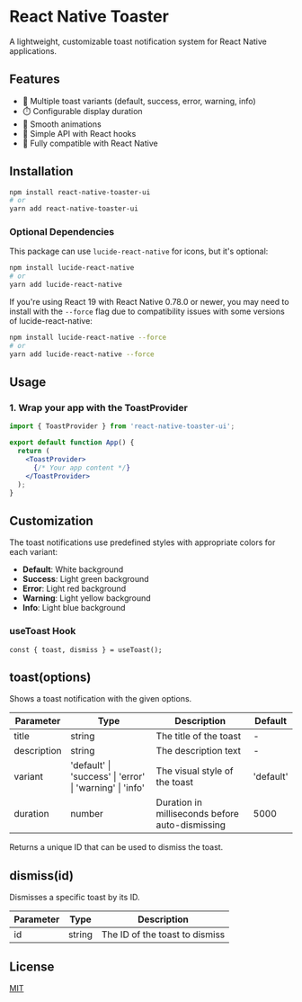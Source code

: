 # React Native Toaster

A lightweight, customizable toast notification system for React Native applications.

## Features

- 🎨 Multiple toast variants (default, success, error, warning, info)
- ⏱️ Configurable display duration
- 🔄 Smooth animations
- 🧩 Simple API with React hooks
- 📱 Fully compatible with React Native

## Installation

```bash
npm install react-native-toaster-ui
# or
yarn add react-native-toaster-ui
```

### Optional Dependencies

This package can use `lucide-react-native` for icons, but it's optional:

```bash
npm install lucide-react-native
# or
yarn add lucide-react-native
```

If you're using React 19 with React Native 0.78.0 or newer, you may need to install with the `--force` flag due to compatibility issues with some versions of lucide-react-native:

```bash
npm install lucide-react-native --force
# or
yarn add lucide-react-native --force
```

## Usage

### 1. Wrap your app with the ToastProvider

```jsx
import { ToastProvider } from 'react-native-toaster-ui';

export default function App() {
  return (
    <ToastProvider>
      {/* Your app content */}
    </ToastProvider>
  );
}
```

## Customization

The toast notifications use predefined styles with appropriate colors for each variant:

- **Default**: White background
- **Success**: Light green background
- **Error**: Light red background
- **Warning**: Light yellow background
- **Info**: Light blue background

### useToast Hook

```code
const { toast, dismiss } = useToast();
```
## toast(options)

Shows a toast notification with the given options.

| Parameter | Type | Description | Default |
|-----------|------|-------------|---------|
| title | string | The title of the toast | - |
| description | string | The description text | - |
| variant | 'default' \| 'success' \| 'error' \| 'warning' \| 'info' | The visual style of the toast | 'default' |
| duration | number | Duration in milliseconds before auto-dismissing | 5000 |

Returns a unique ID that can be used to dismiss the toast.
## dismiss(id)

Dismisses a specific toast by its ID.

| Parameter | Type | Description |
|-----------|------|-------------|
| id | string | The ID of the toast to dismiss |

## License

[MIT](https://choosealicense.com/licenses/mit/)

